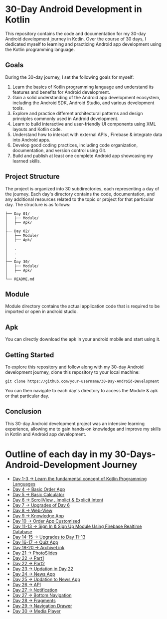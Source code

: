 # 30-Day Android Development in Kotlin

This repository contains the code and documentation for my 30-day Android development journey in Kotlin. Over the course of 30 days, I dedicated myself to learning and practicing Android app development using the Kotlin programming language.

## Goals

During the 30-day journey, I set the following goals for myself:

1. Learn the basics of Kotlin programming language and understand its features and benefits for Android development.
2. Gain a solid understanding of the Android app development ecosystem, including the Android SDK, Android Studio, and various development tools.
3. Explore and practice different architectural patterns and design principles commonly used in Android development.
4. Learn to build interactive and user-friendly UI components using XML layouts and Kotlin code.
5. Understand how to interact with external APIs , Firebase & integrate data into Android apps.
6. Develop good coding practices, including code organization, documentation, and version control using Git.
7. Build and publish at least one complete Android app showcasing my learned skills.

## Project Structure

The project is organized into 30 subdirectories, each representing a day of the journey. Each day's directory contains the code, documentation, and any additional resources related to the topic or project for that particular day. The structure is as follows:

```
├── Day 01/
│   ├── Module/
│   ├── Apk/
│   
├── Day 02/
│   ├── Module/
│   ├── Apk/
│  
│   .
│   .
│   .
├── Day 30/
│   ├── Module/
│   ├── Apk/
│  
└── README.md
```

## Module 

Module directory contains the actual application code that is required to be imported or open in android studio.

## Apk

You can directly download the apk in your android mobile and start using it.

## Getting Started

To explore this repository and follow along with my 30-day Android development journey, clone this repository to your local machine:

```
git clone https://github.com/your-username/30-Day-Android-Development
```

You can then navigate to each day's directory to access the Module & apk or that particular day.

## Conclusion

This 30-day Android development project was an intensive learning experience, allowing me to gain hands-on knowledge and improve my skills in Kotlin and Android app development. 



# Outline of each day in my 30-Days-Android-Development Journey
- [Day 1-3   -> Learn the fundamental concept of Kotlin Programming Languages](https://github.com/Vanshpanchal/30-Days-Android-Devlopment/blob/2538a99399483f5ccd73bb384e35d5e9ffd211ba/Android/Kotlin%20Notes%20for%20Professionals%20-%20KotlinNotesForProfessionals.pdf)
- [Day 4     -> Basic Order App](https://github.com/Vanshpanchal/30-Days-Android-Devlopment/tree/28b5bfc6164c867fe4e43de538f8bd8daa2f112a/Android/Day%204)
- [Day 5     -> Basic Calculator](https://github.com/Vanshpanchal/30-Days-Android-Devlopment/tree/28b5bfc6164c867fe4e43de538f8bd8daa2f112a/Android/Day%205)
- [Day 6     -> ScrollView , Implict & Explicit Intent](https://github.com/Vanshpanchal/30-Days-Android-Devlopment/tree/28b5bfc6164c867fe4e43de538f8bd8daa2f112a/Android/Day%206)
- [Day 7     -> Upgrades of Day 6](https://github.com/Vanshpanchal/30-Days-Android-Devlopment/tree/28b5bfc6164c867fe4e43de538f8bd8daa2f112a/Android/Day%207)
- [Day 8     -> Web-View](https://github.com/Vanshpanchal/30-Days-Android-Devlopment/tree/28b5bfc6164c867fe4e43de538f8bd8daa2f112a/Android/Day%208)
- [Day 9     -> Knowledge App](https://github.com/Vanshpanchal/30-Days-Android-Devlopment/tree/28b5bfc6164c867fe4e43de538f8bd8daa2f112a/Android/Day%209)
- [Day 10    -> Order App Customised](https://github.com/Vanshpanchal/30-Days-Android-Devlopment/tree/28b5bfc6164c867fe4e43de538f8bd8daa2f112a/Android/Day%2010)
- [Day 11-13 -> Sign In & Sign Up Module Using Firebase Realtime Database](https://github.com/Vanshpanchal/30-Days-Android-Devlopment/tree/28b5bfc6164c867fe4e43de538f8bd8daa2f112a/Android/Day%2011-13)
- [Day 14-15 -> Upgrades to Day 11-13](https://github.com/Vanshpanchal/30-Days-Android-Devlopment/tree/28b5bfc6164c867fe4e43de538f8bd8daa2f112a/Android/Day%2014-15)
- [Day 16-17 -> Quiz App](https://github.com/Vanshpanchal/30-Days-Android-Devlopment/tree/28b5bfc6164c867fe4e43de538f8bd8daa2f112a/Android/Day%2016-17)
- [Day 18-20 -> ArchiveLink](https://github.com/Vanshpanchal/LinkArchive)
- [Day 21 -> PhotoSlides](https://github.com/Vanshpanchal/30-Days-Android-Devlopment/tree/9fc9bd32e069afae46e0875584c24867f215f27d/Android/Day%2021)
- [Day 22 -> Part1](https://github.com/Vanshpanchal/30-Days-Android-Devlopment/tree/9fc9bd32e069afae46e0875584c24867f215f27d/Android/Day%2022%20part1)
- [Day 22 -> Part2](https://github.com/Vanshpanchal/30-Days-Android-Devlopment/tree/9fc9bd32e069afae46e0875584c24867f215f27d/Android/Day%2022%20part2)
- [Day 23 -> Updation in Day 22](https://github.com/Vanshpanchal/30-Days-Android-Devlopment/tree/9fc9bd32e069afae46e0875584c24867f215f27d/Android/Day%2023)
- [Day 24 -> News App](https://github.com/Vanshpanchal/30-Days-Android-Devlopment/tree/9fc9bd32e069afae46e0875584c24867f215f27d/Android/Day%2024)
- [Day 25 -> Updation to News App](https://github.com/Vanshpanchal/30-Days-Android-Devlopment/tree/9fc9bd32e069afae46e0875584c24867f215f27d/Android/Day%2025)
- [Day 26 -> API](https://github.com/Vanshpanchal/30-Days-Android-Devlopment/tree/9fc9bd32e069afae46e0875584c24867f215f27d/Android/Day%2026)
- [Day 27 -> Notification](https://github.com/Vanshpanchal/30-Days-Android-Devlopment/tree/9fc9bd32e069afae46e0875584c24867f215f27d/Android/Day%2027%20part1)
- [Day 27 -> Bottom Navigation](https://github.com/Vanshpanchal/30-Days-Android-Devlopment/tree/8a8aec0c8d4fd59f10cc92a4343750012047e1fd/Android/Day%2027%20part2)
- [Day 28 -> Fragments](https://github.com/Vanshpanchal/30-Days-Android-Devlopment/tree/8a8aec0c8d4fd59f10cc92a4343750012047e1fd/Android/Day%2028)
- [Day 29 -> Navigation Drawer](https://github.com/Vanshpanchal/30-Days-Android-Devlopment/tree/8a8aec0c8d4fd59f10cc92a4343750012047e1fd/Android/Day%2029)
- [Day 30 -> Media Player](https://github.com/Vanshpanchal/30-Days-Android-Devlopment/tree/8a8aec0c8d4fd59f10cc92a4343750012047e1fd/Android/Day%2030)
